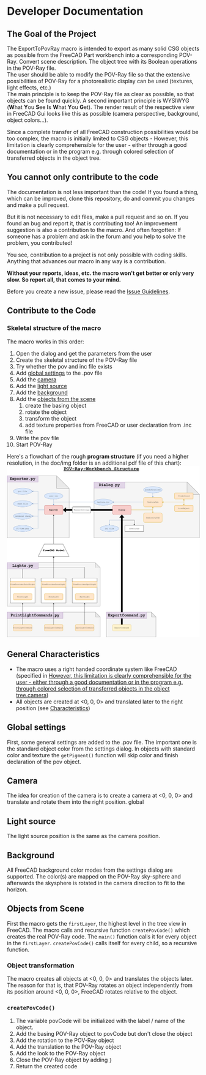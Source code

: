 # Developer Documentation

## The Goal of the Project

The ExportToPovRay macro is intended to export as many solid CSG objects as possible from the FreeCAD Part workbench into a corresponding POV-Ray.
Convert scene description. The object tree with its
Boolean operations in the POV-Ray file.  
The user should be able to modify the POV-Ray file so that the
extensive possibilities of POV-Ray for a photorealistic display
can be used (textures, light effects, etc.)  
The main principle is to keep the POV-Ray file as clear as possible,
so that objects can be found quickly.
A second important principle is WYSIWYG (**W**hat **Y**ou **S**ee **I**s **W**hat **Y**ou **G**et).
The render result of the respective view in FreeCAD Gui looks like this
as possible (camera perspective, background, object colors...).  

Since a complete transfer of all FreeCAD construction possibilities
would be too complex, the macro is initially limited to CSG objects -
However, this limitation is clearly comprehensible for the user - either through a good documentation or in the program e.g. through colored
selection of transferred objects in the object tree.

## You cannot only contribute to the code

The documentation is not less important than the code! If you found a thing, which can be improved, clone this repository, do and commit you changes and make a pull request.

But it is not necessary to edit files, make a pull request and so on. If you found an bug and report it, that is contributing too! An improvement suggestion is also a contribution to the macro.
And often forgotten: If someone has a problem and ask in the forum and you help to solve the problem, you contributed!

You see, contribution to a project is not only possible with coding skills. Anything that advances our macro in any way is a contribution.

**Without your reports, ideas, etc. the macro won't get better or only very slow. So report all, that comes to your mind.**

Before you create a new issue, please read the [Issue Guidelines](https://gitlab.com/usbhub/exporttopovray/issues/26).

## Contribute to the Code

### Skeletal structure of the macro

The macro works in this order:

1. Open the dialog and get the parameters from the user
2. Create the skeletal structure of the POV-Ray file
3. Try whether the pov and inc file exists
4. Add [global settings](#global-settings) to the .pov file
5. Add the [camera](#camera)
6. Add the [light source](#light-source)
7. Add the [background](#background)
8. Add the [objects from the scene](#objects-from-scene)
   1. create the basing object
   2. rotate the object
   3. transform the object
   4. add texture properties from FreeCAD or user declaration from .inc file
9. Write the pov file
10. Start POV-Ray

Here's a flowchart of the rough **program structure** (if you need a higher resolution, in the doc/img folder is an additional pdf file of this chart):
![Flowchart of the macro](/doc/img/Workbench%20Structure.png)

## General Characteristics

* The macro uses a right handed coordinate system like FreeCAD (specified in [However, this limitation is clearly comprehensible for the user - either
through a good documentation or in the program e.g. through colored
selection of transferred objects in the object tree.camera](#camera))
* All objects are created at <0, 0, 0> and translated later to the right position (see [Characteristics](#general-characteristics))

## Global settings

First, some general settings are added to the .pov file.
The important one is the standard object color from the settings dialog.
In objects with standard color and texture the `getPigment()` function will skip color and finish declaration of the pov object.

## Camera

The idea for creation of the camera is to create a camera at <0, 0, 0> and translate and rotate them into the right position.
global

## Light source

The light source position is the same as the camera position.

## Background

All FreeCAD background color modes from the settings dialog are supported.
The color(s) are mapped on the POV-Ray sky-sphere and afterwards the skysphere is rotated in the camera direction to fit to the horizon.

## Objects from Scene

First the macro gets the `firstLayer`, the highest level in the tree view in FreeCAD. The macro calls and recursive function `createPovCode()` which creates the real POV-Ray code. The `main()` function calls it for every object in the `firstLayer`. `createPovCode()` calls itself for every child, so a recursive function.

### Object transformation

The macro creates all objects at <0, 0, 0> and translates the objects later. The reason for that is, that POV-Ray rotates an object independently from its position around <0, 0, 0>, FreeCAD rotates relative to the object.

### `createPovCode()`

1. The variable povCode will be initialized with the label / name of the object.
2. Add the basing POV-Ray object to povCode but don't close the object
3. Add the rotation to the POV-Ray object
4. Add the translation to the POV-Ray object
5. Add the look to the POV-Ray object
6. Close the POV-Ray object by adding `}`
7. Return the created code
